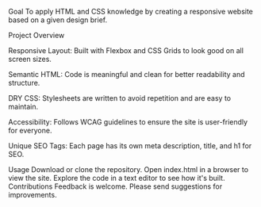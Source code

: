 Goal
To apply HTML and CSS knowledge by creating a responsive website based on a given design brief.

Project Overview

Responsive Layout: Built with Flexbox and CSS Grids to look good on all screen sizes.

Semantic HTML: Code is meaningful and clean for better readability and structure.

DRY CSS: Stylesheets are written to avoid repetition and are easy to maintain.

Accessibility: Follows WCAG guidelines to ensure the site is user-friendly for everyone.

Unique SEO Tags: Each page has its own meta description, title, and h1 for SEO.

Usage
Download or clone the repository.
Open index.html in a browser to view the site.
Explore the code in a text editor to see how it's built.
Contributions
Feedback is welcome. Please send suggestions for improvements.
